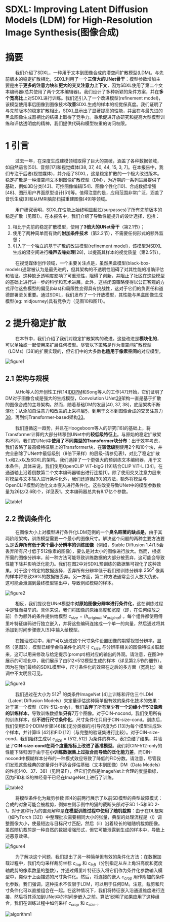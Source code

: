# SDXL: Improving Latent Diffusion Models (LDM) for High-Resolution Image Synthesis(图像合成)

# 摘要
&nbsp;&nbsp;&nbsp;&nbsp;&nbsp;&nbsp;&nbsp;&nbsp;我们介绍了SDXL，一种用于文本到图像合成的潜空间扩散模型(LDM)。与先前版本的稳定扩散相比，SDXL利用了一个**三倍大的UNet骨干**：模型参数增加主要是由于**更多的注意力块**和**更大的交叉注意力上下文**，因为SDXL使用了第二个文本编码器(总共使用了两个文本编辑器)。我们设计了多种新颖的条件方案，并在**多个宽高比**上对SDXL进行训练。我们还引入了一个改进模型(refinement model)，该模型使用事后图像到图像技术**改善**SDXL生成的样本的视觉保真度。我们证明了与先前版本的稳定扩散相比，SDXL显示出了显著提高的性能，并且在与最先进的黑盒图像生成器相比的结果上取得了竞争力。秉承促进开放研究和提高大型模型训练和评估透明度的精神，我们提供代码和模型权重的访问权限。<br>

# 1 引言
&nbsp;&nbsp;&nbsp;&nbsp;&nbsp;&nbsp;&nbsp;&nbsp;过去一年，在深度生成建模领域取得了巨大的突破，涵盖了各种数据领域，如自然语言[50]、音频[17]和视觉媒体[38, 37, 40, 44, 15, 3, 7]。在本报告中，我们专注于后者(视觉媒体)，并介绍了SDXL，这是稳定扩散的一个极大改进版本。稳定扩散是一种潜空间文本到图像扩散模型（DM），为近期的一系列进展提供了基础，例如3D分类[43]、可控图像编辑[54]、图像个性化[10]、合成数据增强[48]、图形用户界面原型设计[51]等。值得注意的是，应用范围非常广泛，涵盖了音乐生成[9]和从fMRI脑部扫描重建图像[49]等领域。<br>

&nbsp;&nbsp;&nbsp;&nbsp;&nbsp;&nbsp;&nbsp;&nbsp;用户研究表明，SDXL在性能上始终明显超过(surpasses)了所有先前版本的稳定扩散（见图1）。在本报告中，我们介绍了导致性能提升的设计选择，包括：<br>
1. 相比于先前的稳定扩散模型，使用了**3倍大的UNet骨干**（第2.1节）；
2. 使用了两种简单而有效的**附加条件技术**（第2.2节），不需要任何形式的额外监督；
3. 引入了一个独立的基于扩散的改进模型(refinement model)，该模型对SDXL生成的潜空间进行**噪声去噪处理**[28]，以提高其样本的视觉质量（第2.5节）。<br>

&nbsp;&nbsp;&nbsp;&nbsp;&nbsp;&nbsp;&nbsp;&nbsp;在视觉媒体创作领域，一个主要关注点是，虽然黑盒模型(black-box-models)通常被认为是最先进的，但其架构的不透明性阻碍了对其性能的准确评估和验证。这种缺乏透明度影响了可重现性，阻碍了创新，并阻止了社区在这些模型的基础上进行进一步的科学和艺术进展。此外，这些闭源策略使得以公正客观的方式评估这些模型的偏见(bias)和局限性变得具有挑战性，这对于它们的负责任和道德部署至关重要。通过SDXL，我们发布了一个开放模型，其性能与黑盒图像生成模型(eg: midjourney)具有竞争力（见图10和图11）。<br>

# 2 提升稳定扩散
&nbsp;&nbsp;&nbsp;&nbsp;&nbsp;&nbsp;&nbsp;&nbsp;在本节中，我们介绍了我们对稳定扩散架构的改进。这些改进是**模块化的**，可以单独或一起使用来扩展任何模型。尽管以下策略是作为潜空间扩散模型（LDMs）[38]的扩展实现的，但它们中的大多数**也适用于像素空间**的对应模型。<br>

![figure1](images/SDXL-figure1.jpg)

## 2.1 架构与规模
&nbsp;&nbsp;&nbsp;&nbsp;&nbsp;&nbsp;&nbsp;&nbsp;从Ho等人的开创性工作[14][DDPM](https://arxiv.org/pdf/2006.11239.pdf)和Song等人的工作[47]开始，它们证明了DM对于图像合成是强大的生成模型，Convolution UNet[39](https://arxiv.org/pdf/1505.04597.pdf)架构一直是基于扩散的图像合成的主导架构。然而，随着基础DM的发展[40, 37, 38]，底层架构不断演化：从添加自注意力和改进的上采样层[5](https://arxiv.org/pdf/2105.05233.pdf)，到用于文本到图像合成的交叉注意力[38](https://arxiv.org/pdf/2112.10752.pdf)，再到纯Transformer-based架构[33](https://arxiv.org/pdf/2212.09748.pdf)。<br>

&nbsp;&nbsp;&nbsp;&nbsp;&nbsp;&nbsp;&nbsp;&nbsp;我们遵循这一趋势，并且在Hoogeboom等人的研究[16]的基础上，将Transformer计算的大部分转移到UNet中的**较低级特征上**。与原始的稳定扩散架构不同，我们在UNet中**使用了不同类型的Transformer块分布**：出于效率考虑，我们省略了最高级特征层上的Transformer块，在**较低级别**使用2个和10个块，并完全删除了UNet中最低级别（8倍下采样）的层级-请参见表1，对比了稳定扩散1.x和2.x以及SDXL的架构。我们选择了一个更强大的预训练文本编码器，用于文本条件。具体来说，我们使用OpenCLIP ViT-bigG [19]结合CLIP ViT-L [34]，在通道轴上沿着倒数第二个文本编码器输出进行连接[1]。除了使用交叉注意力层来将模型与文本输入进行条件化外，我们还遵循[30]的方法，额外将模型与OpenCLIP模型的池化文本嵌入进行条件化。这些改变导致UNet中的模型参数数量为26亿(2.6B)个，详见表1。文本编码器总共有8.17亿个参数。<br>

![table1](images/SDXL-table1.jpg)

## 2.2 微调条件化
&nbsp;&nbsp;&nbsp;&nbsp;&nbsp;&nbsp;&nbsp;&nbsp;在图像大小上对模型进行条件化LDM范例的一个**臭名昭著的缺点是**，由于其两阶段架构，训练模型需要一个最小的图像尺寸。解决这个问题的两种主要方法要么是**丢弃所有低于某个最小分辨率的训练图像**（例如，Stable Diffusion 1.4/1.5会丢弃所有尺寸低于512像素的图像），要么是对太小的图像进行放大。然而，根据所需的图像分辨率，前一种方法可能导致训练数据的大部分被丢弃，这可能会导致性能下降并影响泛化能力。我们在图2中对SDXL预训练的数据集可视化了这种效果。对于这个特定的数据选择，丢弃所有分辨率低于我们预训练分辨率 $256^{2}$ 像素的样本将导致39%的数据被丢弃。另一方面，第二种方法通常会引入放大伪影，这可能会泄漏到最终模型输出中，导致例如模糊的样本。<br>

![figure2](images/SDXL-figure2.jpg)

&nbsp;&nbsp;&nbsp;&nbsp;&nbsp;&nbsp;&nbsp;&nbsp;相反，我们提议在UNet模型中**对原始图像分辨率进行条件化**，这在训练过程中是轻而易举的。具体来说，我们将图像的原始高度和宽度（即，在任何缩放之前）作为额外的条件提供给模型 $c_{size} = (h_{original},w_{original})$ 。每个组件都使用傅里叶特征编码进行独立嵌入，并将这些编码连接成一个单一的向量，然后通过将其添加到时间步骤嵌入[5]中输入给模型。<br>

&nbsp;&nbsp;&nbsp;&nbsp;&nbsp;&nbsp;&nbsp;&nbsp;在推理过程中，用户可以通过这个尺寸条件设置图像的期望视觉分辨率。显然（见图3），模型已经学会将条件化的尺寸 $c_{size}$ 与分辨率相关的图像特征关联起来，这可以用来修改与给定提示(prompt)相对应的输出的外观。请注意，在图3中展示的可视化中，我们展示了由512×512模型生成的样本（详见第2.5节的细节），因为在我们最终的SDXL模型中，尺寸条件化的效果在之后的多方面（宽高比）微调中不太明显可见。<br>

![figure3](images/SDXL-figure3.jpg)

&nbsp;&nbsp;&nbsp;&nbsp;&nbsp;&nbsp;&nbsp;&nbsp;我们通过在大小为 $512^{2}$ 的类条件ImageNet [4]上训练和评估三个LDM（Latent Diffusion Models）来定量评估这种简单但有效的条件化技术的效果：对于第一个模型（CIN-512-only），我们**丢弃**了所有至少**有一个边缘小于512像素的训练样本**，导致训练数据集**只有**7万个图像。对于CIN-nocond，我们使用所有的训练样本，但**不进行尺寸条件化**。尺寸条件化只用于CIN-size-cond。训练后，我们使用50个DDIM步骤[46]和(无分类器的)引导尺度为5 [13]为每个模型生成5k个样本，并计算IS [42]和FID [12]（与完整的验证集进行比较）。对于CIN-size-cond，我们始终生成以 $c_{size} = (512, 512)$ 为条件的样本。表2总结了结果，并验证了**CIN-size-cond在两个度量指标上改进了基准模型**。我们将CIN-512-only的性能下降归因于由于在**小训练数据集上过拟合而导致的泛化能力差**，而CIN-nocond中模糊样本分布的一种模式效应导致了降低的FID分数。请注意，尽管我们发现这些经典的定量评分不适合评估基础（文本到图像）DM（Data Models）的性能[40、37、38]（见附录F），但它们仍然是ImageNet上合理的度量指标，因为FID和IS的神经骨干已经在ImageNet上进行了训练。<br>

![table2](images/SDXL-table2.jpg)

&nbsp;&nbsp;&nbsp;&nbsp;&nbsp;&nbsp;&nbsp;&nbsp;将模型条件化为裁剪参数 图4的前两行展示了以前SD模型的典型故障模式：合成的对象可能会被裁剪，例如左侧示例中的猫的截断头部对于SD 1-5和SD 2-1。对于这种行为的直观解释是**在模型训练过程中使用了随机裁剪**：由于在DL框架（如PyTorch [32]）中整理批次需要相同大小的张量，典型的处理流程是（i）调整图像大小，使最短边与目标尺寸匹配，然后（ii）沿着较长的轴随机裁剪图像。虽然随机裁剪是一种自然的数据增强形式，但它可能泄露到生成的样本中，导致上述恶意效果。<br>

![figure4](images/SDXL-figure4.jpg)

&nbsp;&nbsp;&nbsp;&nbsp;&nbsp;&nbsp;&nbsp;&nbsp;为了解决这个问题，我们提出了另一种简单但有效的条件化方法：在数据加载过程中，我们均匀采样裁剪坐标 $c_{top}$ 和 $c_{left}$（分别指定从左上角沿高度和宽度轴裁剪的像素数量的整数），并通过傅里叶特征嵌入将它们作为条件化参数输入模型中，类似于上面描述的尺寸条件化。然后，将连接的嵌入 $c_{crop}$ 用作附加的条件化参数。我们强调，这种技术不仅限于LDM，可以用于任何DM。注意，裁剪和尺寸条件化可以直接组合在一起。在这种情况下，我们将特征嵌入沿通道维度进行连接，然后将其添加到UNet中的时间步嵌入之前。算法1说明了如果应用了这种组合，我们在训练过程中如何采样 $c_{crop}$ 和 $c_{size}$ 。<br>

![algorithm1](images/SDXL-algorithm1.jpg)







